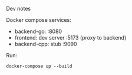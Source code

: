 Dev notes

Docker compose services:
- backend-go: :8080
- frontend: dev server :5173 (proxy to backend)
- backend-cpp: stub :9090

Run:
```
docker-compose up --build
```



